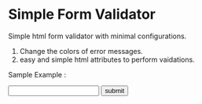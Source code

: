 # Simple Form Validator


Simple html form validator with minimal configurations.

   1. Change the colors of error messages.
   2. easy and simple html attributes to perform vaidations.


Sample Example : 

<!DOCTYPE html>
<html>
<head>
<title>Sample SFV</title>
<script src="https://ajax.googleapis.com/ajax/libs/jquery/3.1.1/jquery.min.js"></script>
<script src="sf-validator-0.1.js"></script>
<script>
$(document).ready(function(){
  
  SimpleFormValidator.validate({
        formId : 'check'
        successHandler : function(){
               alert('success');
        },
        errorHandler : {
            errorBgColor : 'red',
            errorMsgColor : 'orange'
         } 

  })
});
</script>
</head>
<body>

   <form id="check" >
       <input type='text' name='name' class='form-fields' req='true'  msg='This filed is required' len='20' >
       <input type='submit' value='submit' >
  </form>

</body>
</html>



